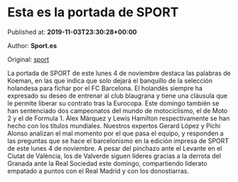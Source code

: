 
# Esta es la portada de SPORT

Published at: **2019-11-03T23:30:28+00:00**

Author: **Sport.es**

Original: [sport](https://www.sport.es/es/noticias/comunicacion/esta-portada-sport-7713328)

La portada de SPORT de este lunes 4 de noviembre destaca las palabras de Koeman, en las que indica que solo dejará el banquillo de la selección holandesa para fichar por el FC Barcelona.
El holandés siempre ha expresado su deseo de entrenar al club blaugrana y tiene una cláusula que le permite liberar su contrato tras la Eurocopa.
Este domingo también se han sentenciado dos campeonatos del mundo de motociclismo, el de Moto 2 y el de Formula 1. Àlex Márquez y Lewis Hamilton respectivamente se han hecho con los títulos mundiales.
Nuestros expertos Gerard López y Pichi Alonso analizan el mal momento por el que pasa el equipo, y responden a las preguntas que se hace el barcelonismo en la edición impresa de SPORT de este lunes 4 de noviembre.
A pesar del pinchazo ante el Levante en el Ciutat de València, los de Valverde siguen líderes gracias a la derrota del Granada ante la Real Sociedad este domingo, compartiendo liderato empatado a puntos con el Real Madrid y con los donostiarras.
